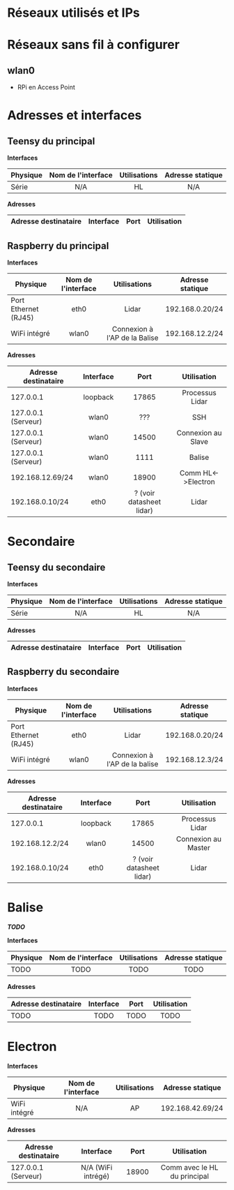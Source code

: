 Réseaux utilisés et IPs
=======================

Réseaux sans fil à configurer
=============================
wlan0
----
* RPi en Access Point

Adresses et interfaces
======================

Teensy du principal
-------------------
**Interfaces**

| Physique              | Nom de l'interface | Utilisations | Adresse statique  |
| --------------------- |:------------------:|:------------:|:-----------------:|
| Série                 | N/A                | HL           | N/A               |

**Adresses**

| Adresse destinataire  | Interface          | Port                     | Utilisation               |
| --------------------- |:------------------:|:------------------------:|:-------------------------:|

Raspberry du principal
----------------------

**Interfaces**

| Physique              | Nom de l'interface | Utilisations                         | Adresse statique  |
| --------------------- |:------------------:|:------------------------------------:|:-----------------:|
| Port Ethernet (RJ45)  | eth0               | Lidar                                | 192.168.0.20/24   |
| WiFi intégré          | wlan0              | Connexion à l'AP de la Balise              | 192.168.12.2/24   |


**Adresses**

| Adresse destinataire  | Interface          | Port                     | Utilisation               |
| --------------------- |:------------------:|:------------------------:|:-------------------------:|
| 127.0.0.1             | loopback           | 17865                    | Processus Lidar           |
| 127.0.0.1 (Serveur)   | wlan0              | ???                      | SSH                       |
| 127.0.0.1 (Serveur)   | wlan0              | 14500                    | Connexion au Slave        |
| 127.0.0.1 (Serveur)   | wlan0              | 1111                     | Balise                    |
| 192.168.12.69/24      | wlan0              | 18900                    | Comm HL<->Electron        |
| 192.168.0.10/24       | eth0               | ? (voir datasheet lidar) | Lidar                     |

Secondaire
==========
Teensy du secondaire
-------------------
**Interfaces**

| Physique              | Nom de l'interface | Utilisations | Adresse statique  |
| --------------------- |:------------------:|:------------:|:-----------------:|
| Série                 | N/A                | HL           | N/A               |

**Adresses**

| Adresse destinataire  | Interface          | Port                     | Utilisation               |
| --------------------- |:------------------:|:------------------------:|:-------------------------:|

Raspberry du secondaire
----------------------

**Interfaces**

| Physique              | Nom de l'interface | Utilisations             | Adresse statique  |
| --------------------- |:------------------:|:------------------------:|:-----------------:|
| Port Ethernet (RJ45)  | eth0               | Lidar                    | 192.168.0.20/24   |
| WiFi intégré          | wlan0              | Connexion à l'AP de la balise | 192.168.12.3/24   |


**Adresses**

| Adresse destinataire  | Interface          | Port                     | Utilisation               |
| --------------------- |:------------------:|:------------------------:|:-------------------------:|
| 127.0.0.1             | loopback           | 17865                    | Processus Lidar           |
| 192.168.12.2/24       | wlan0              | 14500                    | Connexion au Master       |
| 192.168.0.10/24       | eth0               | ? (voir datasheet lidar) | Lidar                     |


Balise
======
***TODO***

**Interfaces**

| Physique              | Nom de l'interface | Utilisations | Adresse statique  |
| --------------------- |:------------------:|:------------:|:-----------------:|
| TODO                  | TODO               | TODO         | TODO              |


**Adresses**

| Adresse destinataire  | Interface          | Port                     | Utilisation               |
| --------------------- |:------------------:|:------------------------:|:-------------------------:|
| TODO                  | TODO               | TODO                     | TODO                      |

Electron
========
**Interfaces**

| Physique              | Nom de l'interface | Utilisations            | Adresse statique  |
| --------------------- |:------------------:|:-----------------------:|:-----------------:|
| WiFi intégré          | N/A                | AP | 192.168.42.69/24  |


**Adresses**

| Adresse destinataire  | Interface          | Port                     | Utilisation                   |
| --------------------- |:------------------:|:------------------------:|:-----------------------------:|
| 127.0.0.1 (Serveur)   | N/A (WiFi intrégé) | 18900                    | Comm avec le HL du principal  |
